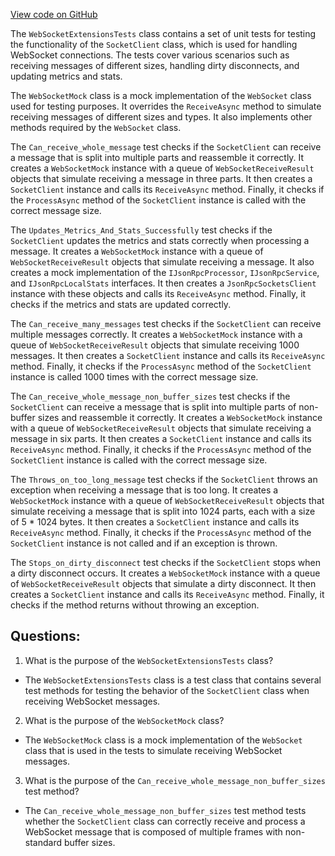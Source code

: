[View code on GitHub](https://github.com/nethermindeth/nethermind/Nethermind.Sockets.Test/WebSocketExtensionsTests.cs)

The `WebSocketExtensionsTests` class contains a set of unit tests for testing the functionality of the `SocketClient` class, which is used for handling WebSocket connections. The tests cover various scenarios such as receiving messages of different sizes, handling dirty disconnects, and updating metrics and stats.

The `WebSocketMock` class is a mock implementation of the `WebSocket` class used for testing purposes. It overrides the `ReceiveAsync` method to simulate receiving messages of different sizes and types. It also implements other methods required by the `WebSocket` class.

The `Can_receive_whole_message` test checks if the `SocketClient` can receive a message that is split into multiple parts and reassemble it correctly. It creates a `WebSocketMock` instance with a queue of `WebSocketReceiveResult` objects that simulate receiving a message in three parts. It then creates a `SocketClient` instance and calls its `ReceiveAsync` method. Finally, it checks if the `ProcessAsync` method of the `SocketClient` instance is called with the correct message size.

The `Updates_Metrics_And_Stats_Successfully` test checks if the `SocketClient` updates the metrics and stats correctly when processing a message. It creates a `WebSocketMock` instance with a queue of `WebSocketReceiveResult` objects that simulate receiving a message. It also creates a mock implementation of the `IJsonRpcProcessor`, `IJsonRpcService`, and `IJsonRpcLocalStats` interfaces. It then creates a `JsonRpcSocketsClient` instance with these objects and calls its `ReceiveAsync` method. Finally, it checks if the metrics and stats are updated correctly.

The `Can_receive_many_messages` test checks if the `SocketClient` can receive multiple messages correctly. It creates a `WebSocketMock` instance with a queue of `WebSocketReceiveResult` objects that simulate receiving 1000 messages. It then creates a `SocketClient` instance and calls its `ReceiveAsync` method. Finally, it checks if the `ProcessAsync` method of the `SocketClient` instance is called 1000 times with the correct message size.

The `Can_receive_whole_message_non_buffer_sizes` test checks if the `SocketClient` can receive a message that is split into multiple parts of non-buffer sizes and reassemble it correctly. It creates a `WebSocketMock` instance with a queue of `WebSocketReceiveResult` objects that simulate receiving a message in six parts. It then creates a `SocketClient` instance and calls its `ReceiveAsync` method. Finally, it checks if the `ProcessAsync` method of the `SocketClient` instance is called with the correct message size.

The `Throws_on_too_long_message` test checks if the `SocketClient` throws an exception when receiving a message that is too long. It creates a `WebSocketMock` instance with a queue of `WebSocketReceiveResult` objects that simulate receiving a message that is split into 1024 parts, each with a size of 5 * 1024 bytes. It then creates a `SocketClient` instance and calls its `ReceiveAsync` method. Finally, it checks if the `ProcessAsync` method of the `SocketClient` instance is not called and if an exception is thrown.

The `Stops_on_dirty_disconnect` test checks if the `SocketClient` stops when a dirty disconnect occurs. It creates a `WebSocketMock` instance with a queue of `WebSocketReceiveResult` objects that simulate a dirty disconnect. It then creates a `SocketClient` instance and calls its `ReceiveAsync` method. Finally, it checks if the method returns without throwing an exception.
## Questions: 
 1. What is the purpose of the `WebSocketExtensionsTests` class?
- The `WebSocketExtensionsTests` class is a test class that contains several test methods for testing the behavior of the `SocketClient` class when receiving WebSocket messages.

2. What is the purpose of the `WebSocketMock` class?
- The `WebSocketMock` class is a mock implementation of the `WebSocket` class that is used in the tests to simulate receiving WebSocket messages.

3. What is the purpose of the `Can_receive_whole_message_non_buffer_sizes` test method?
- The `Can_receive_whole_message_non_buffer_sizes` test method tests whether the `SocketClient` class can correctly receive and process a WebSocket message that is composed of multiple frames with non-standard buffer sizes.